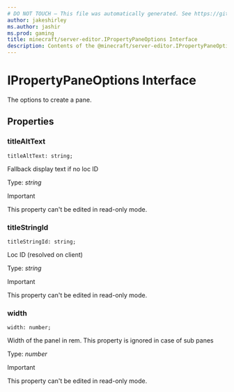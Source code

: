 ```yaml
---
# DO NOT TOUCH — This file was automatically generated. See https://github.com/mojang/minecraftapidocsgenerator to modify descriptions, examples, etc.
author: jakeshirley
ms.author: jashir
ms.prod: gaming
title: minecraft/server-editor.IPropertyPaneOptions Interface
description: Contents of the @minecraft/server-editor.IPropertyPaneOptions class.
---
```

# IPropertyPaneOptions Interface

The options to create a pane.

## Properties

### **titleAltText**
`titleAltText: string;`

Fallback display text if no loc ID

Type: *string*
  
> [!IMPORTANT]
> This property can't be edited in read-only mode.

### **titleStringId**
`titleStringId: string;`

Loc ID (resolved on client)

Type: *string*
  
> [!IMPORTANT]
> This property can't be edited in read-only mode.

### **width**
`width: number;`

Width of the panel in rem. This property is ignored in case of sub panes

Type: *number*
  
> [!IMPORTANT]
> This property can't be edited in read-only mode.
